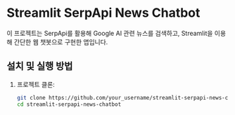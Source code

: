 # Streamlit SerpApi News Chatbot

이 프로젝트는 SerpApi를 활용해 Google AI 관련 뉴스를 검색하고, Streamlit을 이용해 간단한 웹 챗봇으로 구현한 앱입니다.

## 설치 및 실행 방법

1. 프로젝트 클론:
   ```bash
   git clone https://github.com/your_username/streamlit-serpapi-news-chatbot.git
   cd streamlit-serpapi-news-chatbot